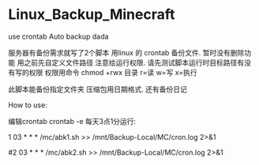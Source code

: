 # Linux_Backup_Minecraft
use crontab Auto backup dada

服务器有备份需求就写了2个脚本
用linux 的 crontab 备份文件.
暂时没有删除功能
用之前先自定义文件路径
注意给运行权限.
请先测试脚本运行时目标路径有没有写的权限
权限用命令 chmod +rwx 目录
r=读
w=写
x=执行



此脚本能备份指定文件夹
压缩包用日期格式.
还有备份日记


How to use:

编辑crontab
crontab -e
每天3点1分运行:

1 03 * * * /mc/abk1.sh >> /mnt/Backup-Local/MC/cron.log 2>&1


#2 03 * * * /mc/abk2.sh >> /mnt/Backup-Local/MC/cron.log 2>&1



